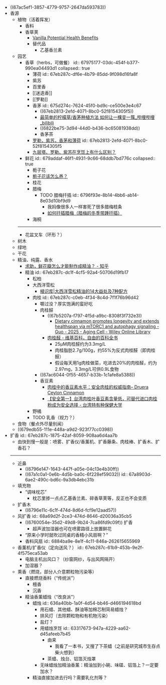 - ((67ac5ef1-3857-4779-9757-2647da593783))
- 香源
	- 植物（活着挥发）
		- 香料
		- 香草荚
			- [Vanilla Potential Health Benefits](https://journals.lww.com/nutritiontodayonline/Fulltext/2020/07000/Vanilla__Potential_Health_Benefits.10.aspx)
			- 替代品
				- 乙基香兰素
	- 园艺
		- 香草（herbs，可做餐）
		  id:: 67975177-03dc-454f-b377-990ea04493d1
		  collapsed:: true
			- 薄荷
			  id:: 67eb287c-df6e-4b79-85dd-9f098d16fa8f
			- 紫苏
			- 百里香
			- [[迷迭香]]
			- [[罗勒]]
			- 香茅
			  id:: 675d274c-7624-45f0-bd9c-ce500e3e4c67
				- ((67eb2813-2efd-4071-8bc0-52f8154305f5))
				- [最简单的柠檬草/香茅种植方法 如何让一棵变一簇_哔哩哔哩_bilibili](https://www.bilibili.com/video/BV18541127eW/)
				- ((6822be75-3d94-44d0-b436-bc65081938dd))
				- 香茅茶
			- [罗勒，紫苏，香茅和薄荷](https://zhuanlan.zhihu.com/p/28539116)
			  id:: 67eb2813-2efd-4071-8bc0-52f8154305f5
			- [九层塔、罗勒、紫苏在烹饪上有什么区别？](https://www.zhihu.com/question/39476734/answer/1295505879)
		- 鲜花
		  id:: 679addaf-46f1-4931-9c66-68ddb7bd776c
		  collapsed:: true
			- 栀子花
			- [栀子花该怎么养？](https://www.zhihu.com/question/20634922)
			- 桂花
			- 腊梅
				- TODO 腊梅扦插
				  id:: 6796f93e-8b14-4bb6-ab14-8e03d10bf9d9
					- 我妈像很多人一样害死了很多腊梅枝条
					- [如何扦插腊梅（腊梅的冬季带踵扦插）](https://www.huaguozhijia.com/yanghua/15117.html)
			- 海桐
		- ---
		- 花盆叉车（环形？）
	- 树木
	- 绿地
	- 干花
	- 精油、纯露、香水
		- [求助，鲜花瓣怎么才能制作成精油？ - 知乎](https://www.zhihu.com/question/287156074)
		- 精油
		  id:: 67eb287c-dc1f-4cf5-92a4-50706d19fb17
			- 松柏
			- 大西洋雪松
				- [植识库|大西洋雪松精油的14大益处及7种配方](https://zhuanlan.zhihu.com/p/76311479)
			- 肉桂
			  id:: 67eb287c-c0eb-4f34-8c4d-7f1f76b96d42
				- 嚼过没？厚实饱满的蛮好吃
				- 肉桂醛
					- ((67b5207a-f797-4f5d-a9bc-8308f3f732e3))
						- [Dietary cinnamon promotes longevity and extends healthspan via mTORC1 and autophagy signaling - Guo - 2025 - Aging Cell - Wiley Online Library](https://onlinelibrary.wiley.com/doi/10.1111/acel.14448)
					- [肉桂醛 - 维基百科，自由的百科全书](https://zh.wikipedia.org/wiki/%E8%82%89%E6%A1%82%E9%86%9B)
						- 25μM肉桂醛约为3.3mg/L
						- 肉桂脂肪2.7g/100g，约55%为反式肉桂醛（即肉桂醛）
						- 假设每天用1g肉桂做菜，吃进去20%的肉桂醛，约为2.97mg，3.3mg/L可供0.9L食物
				- ((67ac6044-0f55-4657-b33b-1c1afe8a5388))
				- 香豆素
					- [肉桂中的香豆素水平：安全肉桂的权威指南– Druera Ceylon Cinnamon](https://druera.com/zh/blogs/%E9%94%A1%E5%85%B0%E8%82%89%E6%A1%82%E4%B8%8E%E5%81%A5%E5%BA%B7/co%E6%9C%A8%E7%B4%A0%E6%B0%B4%E5%B9%B3)
					- [【安全第一】台湾肉桂叶香豆素含量低，可替代进口肉桂粉成为安全选择 - 台湾特有种保健大学](https://lovelytaiwan.org/zh/gout/low-coumarin-in-taiwan-cinnamon-as-safe-selection/)
			- 野橘
			- TODO 乳香（视力？）
	- 食物（餐点外尽量别闻）
	- ((679edb55-111e-448a-a9d2-923f77cc0398))
- 扩香
  id:: 67eb287c-1875-42af-8059-908aa6d4aa7b
	- 由快到慢一般是：喷雾、扩香仪/香薰机、扩香藤条、肉桂棒、扩香木、扩香石？
	- ---
	- 近鼻
		- ((6796e147-1643-447f-a05e-04c13e4b30ff))
		- ((67a1c0a1-0e6b-4d5b-ba0c-6f228ef59032))
		  id:: 67a8903d-6ae2-490c-bd6c-9a3db4ebc31b
	- 填充物
		- “调味枕芯”
			- 枕芯里掺一点点乙基香兰素、碎香草荚等，反正也不会变质
	- 扩香木
		- ((6796e11c-6c1f-474d-8d6d-fcf9e12aad57))
	- 风扩香
	  id:: 68a69d2f-2ce3-474d-8646-d20036a35cb5
		- ((6760054e-35d2-49d8-9b24-7ca86fd9c09f)) 扩香
			- 超声波加湿器也可在喷雾路径上放置鲜花
		- “原来小学时就吹过同桌的香精小风扇啊？”
		- 香料风扇
		  id:: 6884ba9e-8e1f-4c11-846a-262615655969
	- 香薰机/扩香仪（定向送风？）
	  id:: 67eb287c-61b9-453b-9e2f-4f575eca53ab
		- 电脑主机出风口？（纱窗网纱，与出风网隔开）
		- 加湿器？
	- 熏香（燃烧，部分人介意颗粒物污染等）
		- 直接燃烧香料（“传统派”）
			- 檀香
			- 沉香
		- 精油香薰蜡烛（“改良派”）
			- 蜡烛
			  id:: 636a40bb-1a0f-4d54-bb46-d466194618bd
				- 用石蜡、其他蜡、酥油等加棉芯制简易蜡烛？
				- 排风灯（去除颗粒物和有机物污染）
				- 盐灯？
				- 用蜡烛烹饪
				  id:: 63317673-947a-4229-aa62-d45afeeb7b45
					- 由来
						- 我看了一本书，又搜了下茶蜡（之前是研究城市生存点柴火想到）
					- 茶蜡、烛台、铝箔灭烛罩
				- 无味蜡烛加精油香薰：精油加到小碗、味碟、铝箔上？一定要加水？
			- 精油直接加进去行吗？需要乳化剂等？